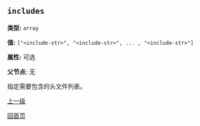 `includes`
----------

**类型:** `array`

**值:** `["<include-str>", "<include-str>", ... , "<include-str>"]`

**属性:** 可选

**父节点:** 无

指定需要包含的头文件列表。

[上一级](../jsoncgen.md)

[回首页](../../index.md)